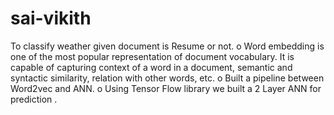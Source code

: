 # sai-vikith
To classify weather given document is Resume or not. o Word embedding is one of the most popular representation of document vocabulary. It is capable of capturing context of a word in a document, semantic and syntactic similarity, relation with other words, etc. o Built a pipeline between Word2vec and ANN. o Using Tensor Flow library we built a 2 Layer ANN for prediction .
